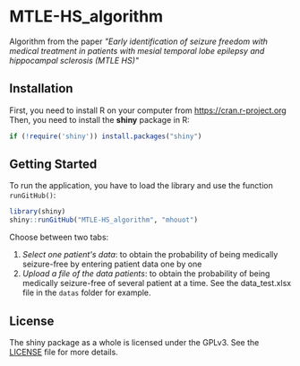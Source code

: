 # MTLE-HS_algorithm
Algorithm from the paper *"Early identification of seizure freedom with medical treatment in patients with mesial temporal lobe epilepsy and hippocampal sclerosis (MTLE HS)"*


## Installation

First, you need to install R on your computer from https://cran.r-project.org      
Then, you need to install the **shiny** package in R:

```R
if (!require('shiny')) install.packages("shiny")
```

## Getting Started

To run the application, you have to load the library and use the function `runGitHub()`:
```R
library(shiny)
shiny::runGitHub("MTLE-HS_algorithm", "mhouot")
```

Choose between two tabs:    

 1. *Select one patient's data*: to obtain the probability of being medically seizure-free by entering patient data one by one
 2. *Upload a file of the data patients*: to obtain the probability of being medically seizure-free of several patient at a time. See the data_test.xlsx file in the `datas` folder for example.


## License

The shiny package as a whole is licensed under the GPLv3. See the [LICENSE](LICENSE) file for more details.
